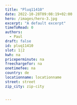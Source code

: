 ```yaml
---
title: "Pluq11410"
date: 2022-10-28T09:08:19+02:00
hero: /images/hero-3.jpg
excerpt: "A default excerpt"
timeToRead: 0
authors:
  - Paul
draft: false
id: pluq11410
slot: 1|2
kwh: na
priceperminute: na
freechargefor: na
onetimefee: na
country: de
locationname: locationname
street: street
zip_city: zip-city


---
```

